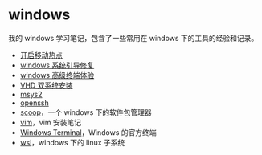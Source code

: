 # windows

我的 windows 学习笔记，包含了一些常用在 windows 下的工具的经验和记录。

- [开启移动热点](hotspot.md)
- [windows 系统引导修复](BootRepair.md)
- [windows 高级终端体验](WindowsTerminalExperience.md)
- [VHD 双系统安装](VHD-DualBoot.md)
- [msys2](msys2.md)
- [openssh](openssh.md)
- [scoop](sccop.md)，一个 windows 下的软件包管理器
- [vim](vim.md)，vim 安装笔记
- [Windows Terminal](WindowsTerminal.md)，Windows 的官方终端
- [wsl](wsl.md)，windows 下的 linux 子系统
